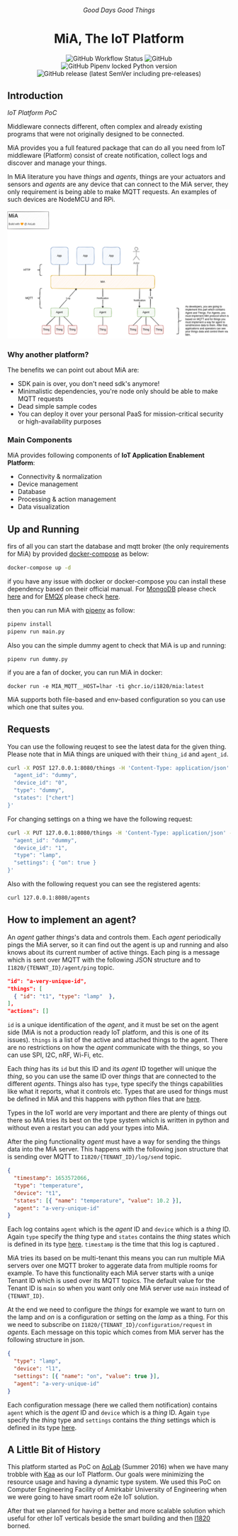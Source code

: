 <h6 align="center">Good Days Good Things</h6>
<h1 align="center">MiA, The IoT Platform</h1>

<p align="center">
  <img src="https://img.shields.io/github/workflow/status/I1820/mia/ci?label=ci&logo=github&style=for-the-badge" alt="GitHub Workflow Status">
  <img alt="GitHub" src="https://img.shields.io/github/license/i1820/mia?logo=gnu&style=for-the-badge">
  <img alt="GitHub Pipenv locked Python version" src="https://img.shields.io/github/pipenv/locked/python-version/i1820/mia?logo=python&style=for-the-badge">
  <img alt="GitHub release (latest SemVer including pre-releases)" src="https://img.shields.io/github/v/release/i1820/mia?include_prereleases&logo=github&style=for-the-badge">
</p>

## Introduction

_IoT Platform PoC_

Middleware connects different, often complex and already existing
programs that were not originally designed to be connected.

MiA provides you a full featured package
that can do all you need from IoT middleware (Platform) consist of create notification,
collect logs and discover and manage your things.

In MiA literature you have _things_ and _agents_, things are your actuators and
sensors and _agents_ are any device that can connect to the MiA server,
they only requirement is being able to make MQTT requests. An examples of such
devices are NodeMCU and RPi.

![mia.png](./docs/diag/mia.png)

### Why another platform?

The benefits we can point out about MiA are:

- SDK pain is over, you don't need sdk's anymore!
- Minimalistic dependencies, you're node only should be able to make MQTT
  requests
- Dead simple sample codes
- You can deploy it over your personal PaaS for mission-critical security or high-availability purposes

### Main Components

MiA provides following components of **IoT Application Enablement Platform**:

- Connectivity & normalization
- Device management
- Database
- Processing & action management
- Data visualization

## Up and Running

firs of all you can start the database and mqtt broker (the only requirements for MiA) by provided [docker-compose](https://docs.docker.com/compose/) as below:

```sh
docker-compose up -d
```

if you have any issue with docker or docker-compose you can install these dependency based on their official manual. For [MongoDB](https://www.mongodb.com/docs/manual/installation/) please check [here](https://www.mongodb.com/docs/manual/installation/) and for [EMQX](https://www.emqx.io/) please check [here](https://www.emqx.io/docs/en/v4.4/getting-started/install.html#installation).

then you can run MiA with [pipenv](https://pipenv.pypa.io/en/latest/#) as follow:

```sh
pipenv install
pipenv run main.py
```

Also you can the simple dummy agent to check that MiA is up and running:

```
pipenv run dummy.py
```

if you are a fan of docker, you can run MiA in docker:

```
docker run -e MIA_MQTT__HOST=lhar -ti ghcr.io/i1820/mia:latest
```

MiA supports both file-based and env-based configuration so you can use which one that suites you.

## Requests

You can use the following reuqest to see the latest data for the given thing.
Please note that in MiA things are uniqued with their `thing_id` and `agent_id`.

```sh
curl -X POST 127.0.0.1:8080/things -H 'Content-Type: application/json' -d '{
  "agent_id": "dummy",
  "device_id": "0",
  "type": "dummy",
  "states": ["chert"]
}'
```

For changing settings on a thing we have the following request:

```sh
curl -X PUT 127.0.0.1:8080/things -H 'Content-Type: application/json' -d '{
  "agent_id": "dummy",
  "device_id": "1",
  "type": "lamp",
  "settings": { "on": true }
}'
```

Also with the following request you can see the registered agents:

```sh
curl 127.0.0.1:8080/agents
```

## How to implement an agent?

An _agent_ gather _things_'s data and controls them. Each _agent_ periodically pings the MiA server, so it can find out the agent is up and running and also knows about its current number of active things. Each ping is a message which is sent over MQTT with the following JSON structure and to `I1820/{TENANT_ID}/agent/ping` topic.

```json
"id": "a-very-unique-id",
"things": [
  { "id": "t1", "type": "lamp"  },
],
"actions": []
```

`id` is a unique identification of the _agent_, and it must be set on the agent side (MiA is not a production ready IoT platform, and this is one of its issues). `things` is a list of the active and attached things to the agent. There are no restrictions on how the _agent_ communicate with the things, so you can use SPI, I2C, nRF, Wi-Fi, etc.

Each _thing_ has its `id` but this ID and its _agent_ ID together will unique the _thing_, so you can use the same ID over _things_ that are connected to the different _agents_. Things also has `type`, type specify the things capabilities like what it reports, what it controls etc. Types that are used for things must be defined in MiA and this happens with python files that are [here](https://github.com/I1820/mia/tree/main/I1820/things/models).

Types in the IoT world are very important and there are plenty of things out there so MiA tries its best on the type system which is written in python and without even a restart you can add your types into MiA.

After the ping functionality _agent_ must have a way for sending the things data into the MiA server. This happens with the following json structure that is sending over MQTT to `I1820/{TENANT_ID}/log/send` topic.

```json
{
  "timestamp": 1653572066,
  "type": "temperature",
  "device": "t1",
  "states": [{ "name": "temperature", "value": 10.2 }],
  "agent": "a-very-unique-id"
}
```

Each log contains `agent` which is the _agent_ ID and `device` which is a _thing_ ID. Again `type` specify the _thing_ type and `states` contains the _thing_ states which is defined in its type [here](https://github.com/I1820/mia/tree/main/I1820/things/models). `timestamp` is the time that this log is captured .

MiA tries its based on be multi-tenant this means you can run multiple MiA servers over one MQTT broker to aggerate data from multiple rooms for example. To have this functionality each MiA server starts with a uniqe Tenant ID which is used over its MQTT topics. The default value for the Tenant ID is `main` so when you want only one MiA server use `main` instead of `{TENANT_ID}`.

At the end we need to configure the _things_ for example we want to turn on the lamp and _on_ is a configuration or setting on the _lamp_ as a thing. For this we need to subscribe on `I1820/{TENANT_ID}/configuration/request` in _agents_. Each message on this topic which comes from MiA server has the following structure in json.

```json
{
  "type": "lamp",
  "device": "l1",
  "settings": [{ "name": "on", "value": true }],
  "agent": "a-very-unique-id"
}
```

Each configuration message (here we called them notification) contains `agent` which is the _agent_ ID and `device` which is a _thing_ ID. Again `type` specify the _thing_ type and `settings` contains the _thing_ settings which is defined in its type [here](https://github.com/I1820/mia/tree/main/I1820/things/models).

## A Little Bit of History

This platform started as PoC on [AoLab](https://github.com/AoLab) (Summer 2016) when we have many trobble with [Kaa](https://github.com/kaaproject) as our IoT Platform. Our goals were minimizing the resource usage and having a dynamic type system. We used this PoC on Computer Engineering Facility of Amirkabir University of Engineering when we were going to have smart room e2e IoT solution.

After that we planned for having a better and more scalable solution which useful for other IoT verticals beside the smart building and then [I1820](https://github.com/I1820/I1820) borned.
